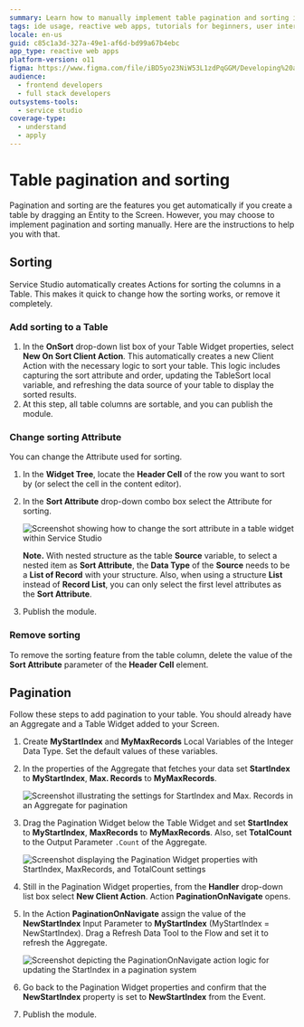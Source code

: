 ```yaml
---
summary: Learn how to manually implement table pagination and sorting in OutSystems 11 (O11) with detailed instructions for enhancing user interface functionality.
tags: ide usage, reactive web apps, tutorials for beginners, user interface, pagination, sorting, table widgets, outsystems development
locale: en-us
guid: c85c1a3d-327a-49e1-af6d-bd99a67b4ebc
app_type: reactive web apps
platform-version: o11
figma: https://www.figma.com/file/iBD5yo23NiW53L1zdPqGGM/Developing%20an%20Application?node-id=199:30
audience:
  - frontend developers
  - full stack developers
outsystems-tools:
  - service studio
coverage-type:
  - understand
  - apply
---
```


# Table pagination and sorting

Pagination and sorting are the features you get automatically if you create a table by dragging an Entity to the Screen. However, you may choose to implement pagination and sorting manually. Here are the instructions to help you with that.

## Sorting

Service Studio automatically creates Actions for sorting the columns in a Table. This makes it quick to change how the sorting works, or remove it completely.

### Add sorting to a Table

1. In the **OnSort** drop-down list box of your Table Widget properties, select **New On Sort Client Action**. This automatically creates a new Client Action with the necessary logic to sort your table. This logic includes capturing the sort attribute and order, updating the TableSort local variable, and refreshing the data source of your table to display the sorted results.
1. At this step, all table columns are sortable, and you can publish the module.

### Change sorting Attribute 

You can change the Attribute used for sorting.

1. In the **Widget Tree**, locate the **Header Cell** of the row you want to sort by (or select the cell in the content editor).
1. In the **Sort Attribute** drop-down combo box select the Attribute for sorting.

    ![Screenshot showing how to change the sort attribute in a table widget within Service Studio](images/table-sort-attribute-ss.png "Table Sort Attribute Selection")
    
    **Note.** With nested structure as the table **Source** variable, to select a nested item as **Sort Attribute**, the **Data Type** of the **Source** needs to be a **List of Record** with your structure. Also, when using a structure **List** instead of **Record List**, you can only select the first level attributes as the **Sort Attribute**.

1. Publish the module.

### Remove sorting

To remove the sorting feature from the table column, delete the value of the **Sort Attribute** parameter of the **Header Cell** element.


## Pagination

Follow these steps to add pagination to your table. You should already have an Aggregate and a Table Widget added to your Screen.

1. Create **MyStartIndex** and **MyMaxRecords** Local Variables of the Integer Data Type. Set the default values of these variables.
1. In the properties of the Aggregate that fetches your data set **StartIndex** to **MyStartIndex**, **Max. Records** to **MyMaxRecords**.

    ![Screenshot illustrating the settings for StartIndex and Max. Records in an Aggregate for pagination](images/pagination-aggregate-props-ss.png "Aggregate Index and Max Records Settings")

1. Drag the Pagination Widget below the Table Widget and set  **StartIndex** to **MyStartIndex**, **MaxRecords** to **MyMaxRecords**. Also, set **TotalCount** to the Output Parameter `.Count` of the Aggregate.

    ![Screenshot displaying the Pagination Widget properties with StartIndex, MaxRecords, and TotalCount settings](images/pagination-paginate-props-ss.png "Pagination Widget Properties")

1. Still in the Pagination Widget properties, from the **Handler** drop-down list box select **New Client Action**. Action **PaginationOnNavigate** opens.
1. In the Action **PaginationOnNavigate** assign the value of the **NewStartIndex** Input Parameter to **MyStartIndex** (MyStartIndex = NewStartIndex). Drag a Refresh Data Tool to the Flow and set it to refresh the Aggregate.

    ![Screenshot depicting the PaginationOnNavigate action logic for updating the StartIndex in a pagination system](images/pagination-logic-ss.png "Pagination Logic Configuration")

1. Go back to the Pagination Widget properties and confirm that the **NewStartIndex** property is set to **NewStartIndex** from the Event.
1. Publish the module.
